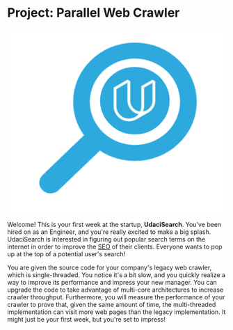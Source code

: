 # Project: Parallel Web Crawler

![UdaciSearch Logo](UdaciSearch.png)

Welcome! This is your first week at the startup, **UdaciSearch**. You've been hired on as an Engineer, and you're really excited to make a big splash. UdaciSearch is interested in figuring out popular search terms on the internet in order to improve the [SEO](https://en.wikipedia.org/wiki/Search_engine_optimization) of their clients. Everyone wants to pop up at the top of a potential user's search! 

You are given the source code for your company's legacy web crawler, which is single-threaded. You notice it's a bit slow, and you quickly realize a way to improve its performance and impress your new manager. You can upgrade the code to take advantage of multi-core architectures to increase crawler throughput. Furthermore, you will measure the performance of your crawler to prove that, given the same amount of time, the multi-threaded implementation can visit more web pages than the legacy implementation. It might just be your first week, but you're set to impress!

